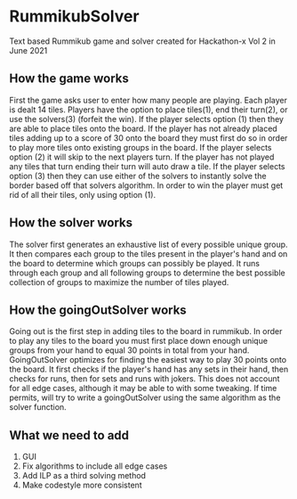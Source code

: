 # RummikubSolver
Text based Rummikub game and solver created for Hackathon-x Vol 2 in June 2021

## How the game works
First the game asks user to enter how many people are playing. Each player is dealt 14 tiles. Players have the option to place tiles(1), end their turn(2), or use the solvers(3) (forfeit the win). If the player selects option (1) then they are able to place tiles onto the board. If the player has not already placed tiles adding up to a score of 30 onto the board they must first do so in order to play more tiles onto existing groups in the board. If the player selects option (2) it will skip to the next players turn. If the player has not played any tiles that turn ending their turn will auto draw a tile. If the player selects option (3) then they can use either of the solvers to instantly solve the border based off that solvers algorithm. In order to win the player must get rid of all their tiles, only using option (1).

## How the solver works
The solver first generates an exhaustive list of every possible unique group. It then compares each group to the tiles present in the player's hand and on the board to determine which groups can possibly be played. It runs through each group and all following groups to determine the best possible collection of groups to maximize the number of tiles played.

## How the goingOutSolver works
Going out is the first step in adding tiles to the board in rummikub. In order to play any tiles to the board you must first place down enough unique groups from your hand to equal 30 points in total from your hand. GoingOutSolver optimizes for finding the easiest way to play 30 points onto the board. It first checks if the player's hand has any sets in their hand, then checks for runs, then for sets and runs with jokers. This does not account for all edge cases, although it may be able to with some tweaking. If time permits, will try to write a goingOutSolver using the same algorithm as the solver function.

## What we need to add
1. GUI
2. Fix algorithms to include all edge cases
3. Add ILP as a third solving method
4. Make codestyle more consistent